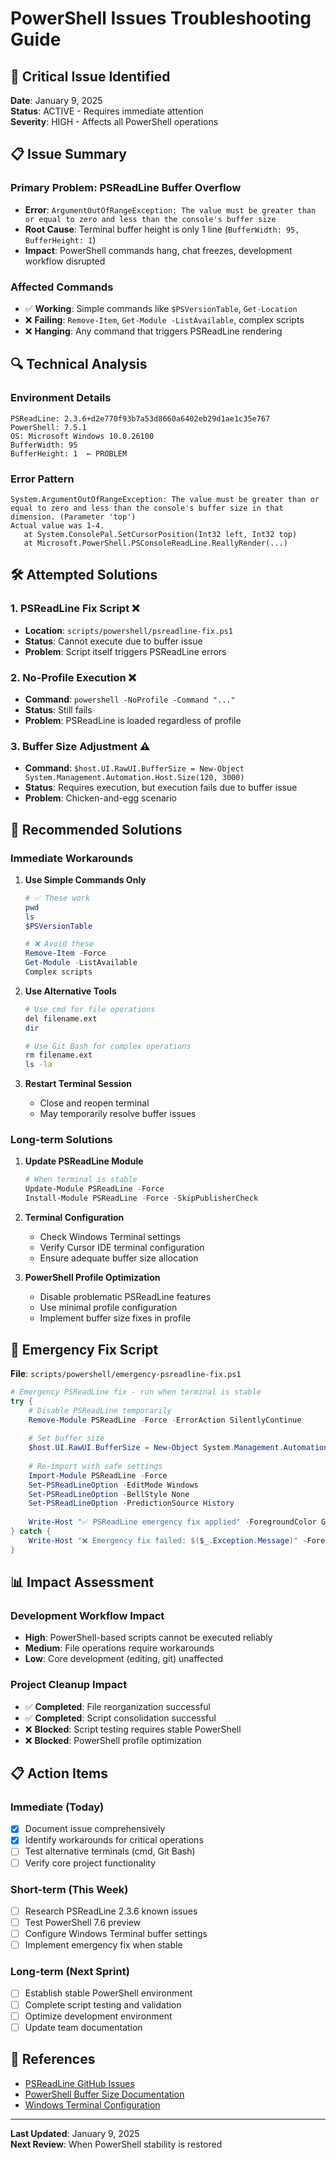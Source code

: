 # PowerShell Issues Troubleshooting Guide

## 🚨 Critical Issue Identified

**Date**: January 9, 2025  
**Status**: ACTIVE - Requires immediate attention  
**Severity**: HIGH - Affects all PowerShell operations

## 📋 Issue Summary

### Primary Problem: PSReadLine Buffer Overflow
- **Error**: `ArgumentOutOfRangeException: The value must be greater than or equal to zero and less than the console's buffer size`
- **Root Cause**: Terminal buffer height is only 1 line (`BufferWidth: 95, BufferHeight: 1`)
- **Impact**: PowerShell commands hang, chat freezes, development workflow disrupted

### Affected Commands
- ✅ **Working**: Simple commands like `$PSVersionTable`, `Get-Location`
- ❌ **Failing**: `Remove-Item`, `Get-Module -ListAvailable`, complex scripts
- ❌ **Hanging**: Any command that triggers PSReadLine rendering

## 🔍 Technical Analysis

### Environment Details
```
PSReadLine: 2.3.6+d2e770f93b7a53d8660a6402eb29d1ae1c35e767
PowerShell: 7.5.1
OS: Microsoft Windows 10.0.26100
BufferWidth: 95
BufferHeight: 1  ← PROBLEM
```

### Error Pattern
```
System.ArgumentOutOfRangeException: The value must be greater than or equal to zero and less than the console's buffer size in that dimension. (Parameter 'top')
Actual value was 1-4.
   at System.ConsolePal.SetCursorPosition(Int32 left, Int32 top)
   at Microsoft.PowerShell.PSConsoleReadLine.ReallyRender(...)
```

## 🛠️ Attempted Solutions

### 1. PSReadLine Fix Script ❌
- **Location**: `scripts/powershell/psreadline-fix.ps1`
- **Status**: Cannot execute due to buffer issue
- **Problem**: Script itself triggers PSReadLine errors

### 2. No-Profile Execution ❌
- **Command**: `powershell -NoProfile -Command "..."`
- **Status**: Still fails
- **Problem**: PSReadLine is loaded regardless of profile

### 3. Buffer Size Adjustment ⚠️
- **Command**: `$host.UI.RawUI.BufferSize = New-Object System.Management.Automation.Host.Size(120, 3000)`
- **Status**: Requires execution, but execution fails due to buffer issue
- **Problem**: Chicken-and-egg scenario

## 🎯 Recommended Solutions

### Immediate Workarounds

1. **Use Simple Commands Only**
   ```powershell
   # ✅ These work
   pwd
   ls
   $PSVersionTable
   
   # ❌ Avoid these
   Remove-Item -Force
   Get-Module -ListAvailable
   Complex scripts
   ```

2. **Use Alternative Tools**
   ```bash
   # Use cmd for file operations
   del filename.ext
   dir
   
   # Use Git Bash for complex operations
   rm filename.ext
   ls -la
   ```

3. **Restart Terminal Session**
   - Close and reopen terminal
   - May temporarily resolve buffer issues

### Long-term Solutions

1. **Update PSReadLine Module**
   ```powershell
   # When terminal is stable
   Update-Module PSReadLine -Force
   Install-Module PSReadLine -Force -SkipPublisherCheck
   ```

2. **Terminal Configuration**
   - Check Windows Terminal settings
   - Verify Cursor IDE terminal configuration
   - Ensure adequate buffer size allocation

3. **PowerShell Profile Optimization**
   - Disable problematic PSReadLine features
   - Use minimal profile configuration
   - Implement buffer size fixes in profile

## 🔧 Emergency Fix Script

**File**: `scripts/powershell/emergency-psreadline-fix.ps1`

```powershell
# Emergency PSReadLine fix - run when terminal is stable
try {
    # Disable PSReadLine temporarily
    Remove-Module PSReadLine -Force -ErrorAction SilentlyContinue
    
    # Set buffer size
    $host.UI.RawUI.BufferSize = New-Object System.Management.Automation.Host.Size(120, 3000)
    
    # Re-import with safe settings
    Import-Module PSReadLine -Force
    Set-PSReadLineOption -EditMode Windows
    Set-PSReadLineOption -BellStyle None
    Set-PSReadLineOption -PredictionSource History
    
    Write-Host "✅ PSReadLine emergency fix applied" -ForegroundColor Green
} catch {
    Write-Host "❌ Emergency fix failed: $($_.Exception.Message)" -ForegroundColor Red
}
```

## 📊 Impact Assessment

### Development Workflow Impact
- **High**: PowerShell-based scripts cannot be executed reliably
- **Medium**: File operations require workarounds
- **Low**: Core development (editing, git) unaffected

### Project Cleanup Impact
- ✅ **Completed**: File reorganization successful
- ✅ **Completed**: Script consolidation successful  
- ❌ **Blocked**: Script testing requires stable PowerShell
- ❌ **Blocked**: PowerShell profile optimization

## 📋 Action Items

### Immediate (Today)
- [x] Document issue comprehensively
- [x] Identify workarounds for critical operations
- [ ] Test alternative terminals (cmd, Git Bash)
- [ ] Verify core project functionality

### Short-term (This Week)
- [ ] Research PSReadLine 2.3.6 known issues
- [ ] Test PowerShell 7.6 preview
- [ ] Configure Windows Terminal buffer settings
- [ ] Implement emergency fix when stable

### Long-term (Next Sprint)
- [ ] Establish stable PowerShell environment
- [ ] Complete script testing and validation
- [ ] Optimize development environment
- [ ] Update team documentation

## 🔗 References

- [PSReadLine GitHub Issues](https://github.com/PowerShell/PSReadLine/issues)
- [PowerShell Buffer Size Documentation](https://docs.microsoft.com/en-us/powershell/)
- [Windows Terminal Configuration](https://docs.microsoft.com/en-us/windows/terminal/)

---

**Last Updated**: January 9, 2025  
**Next Review**: When PowerShell stability is restored 